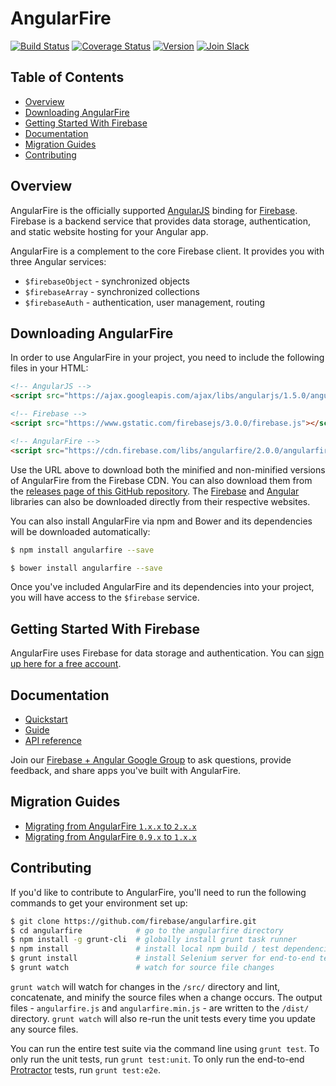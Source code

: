 # AngularFire

[![Build Status](https://travis-ci.org/firebase/angularfire.svg?branch=master)](https://travis-ci.org/firebase/angularfire)
[![Coverage Status](https://coveralls.io/repos/firebase/angularfire/badge.svg?branch=master&service=github)](https://coveralls.io/github/firebase/angularfire?branch=master)
[![Version](https://badge.fury.io/gh/firebase%2Fangularfire.svg)](http://badge.fury.io/gh/firebase%2Fangularfire)
[![Join Slack](https://img.shields.io/badge/slack-join-brightgreen.svg)](https://firebase-community.appspot.com/)


## Table of Contents

 * [Overview](#overview)
 * [Downloading AngularFire](#downloading-angularfire)
 * [Getting Started With Firebase](#getting-started-with-firebase)
 * [Documentation](#documentation)
 * [Migration Guides](#migration-guides)
 * [Contributing](#contributing)


## Overview

AngularFire is the officially supported [AngularJS](http://angularjs.org/) binding for
[Firebase](http://firebase.google.com). Firebase is a
backend service that provides data storage, authentication, and static website hosting for your
Angular app.

AngularFire is a complement to the core Firebase client. It provides you with three Angular
services:
  * `$firebaseObject` - synchronized objects
  * `$firebaseArray` - synchronized collections
  * `$firebaseAuth` - authentication, user management, routing


## Downloading AngularFire

In order to use AngularFire in your project, you need to include the following files in your HTML:

```html
<!-- AngularJS -->
<script src="https://ajax.googleapis.com/ajax/libs/angularjs/1.5.0/angular.min.js"></script>

<!-- Firebase -->
<script src="https://www.gstatic.com/firebasejs/3.0.0/firebase.js"></script>

<!-- AngularFire -->
<script src="https://cdn.firebase.com/libs/angularfire/2.0.0/angularfire.min.js"></script>
```

Use the URL above to download both the minified and non-minified versions of AngularFire from the
Firebase CDN. You can also download them from the
[releases page of this GitHub repository](https://github.com/firebase/angularfire/releases).
The [Firebase](https://firebase.google.com) and
[Angular](https://angularjs.org/) libraries can also be downloaded directly from their respective websites.

You can also install AngularFire via npm and Bower and its dependencies will be downloaded
automatically:

```bash
$ npm install angularfire --save
```

```bash
$ bower install angularfire --save
```

Once you've included AngularFire and its dependencies into your project, you will have access to
the `$firebase` service.


## Getting Started With Firebase

AngularFire uses Firebase for data storage and authentication. You can [sign up here for a free
account](https://firebase.google.com).


## Documentation

* [Quickstart](docs/quickstart.md)
* [Guide](docs/guide/README.md)
* [API reference](https://angularfire.firebaseapp.com/api.html)

Join our [Firebase + Angular Google Group](https://groups.google.com/forum/#!forum/firebase-angular)
to ask questions, provide feedback, and share apps you've built with AngularFire.


## Migration Guides

* [Migrating from AngularFire `1.x.x` to `2.x.x`](migration/1XX-to-2XX.md)
* [Migrating from AngularFire `0.9.x` to `1.x.x`](migration/09X-to-1XX.md)


## Contributing

If you'd like to contribute to AngularFire, you'll need to run the following commands to get your
environment set up:

```bash
$ git clone https://github.com/firebase/angularfire.git
$ cd angularfire            # go to the angularfire directory
$ npm install -g grunt-cli  # globally install grunt task runner
$ npm install               # install local npm build / test dependencies
$ grunt install             # install Selenium server for end-to-end tests
$ grunt watch               # watch for source file changes
```

`grunt watch` will watch for changes in the `/src/` directory and lint, concatenate, and minify the
source files when a change occurs. The output files - `angularfire.js` and `angularfire.min.js` -
are written to the `/dist/` directory. `grunt watch` will also re-run the unit tests every time you
update any source files.

You can run the entire test suite via the command line using `grunt test`. To only run the unit
tests, run `grunt test:unit`. To only run the end-to-end [Protractor](https://github.com/angular/protractor/)
tests, run `grunt test:e2e`.
